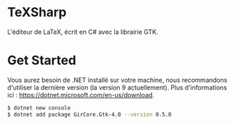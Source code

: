 # TeXSharp

L'éditeur de LaTeX, écrit en C# avec la librairie GTK.

# Get Started

Vous aurez besoin de .NET installé sur votre machine, nous recommandons d'utiliser la dernière version (la version 9 actuellement). Plus d'informations ici : https://dotnet.microsoft.com/en-us/download.

```sh
$ dotnet new console
$ dotnet add package GirCore.Gtk-4.0 --version 0.5.0
```
